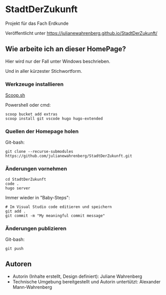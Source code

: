 # StadtDerZukunft

Projekt für das Fach Erdkunde

Veröffentlicht unter https://julianewahrenberg.github.io/StadtDerZukunft/


## Wie arbeite ich an dieser HomePage?

Hier wird nur der Fall unter Windows beschrieben.

Und in aller kürzester Stichwortform.


### Werkzeuge installieren

[Scoop.sh](https://scoop.sh/)


Powershell oder cmd:

```
scoop bucket add extras
scoop install git vscode hugo hugo-extended
```


### Quellen der Homepage holen

Git-bash:

```
git clone --recurse-submodules https://github.com/julianewahrenberg/StadtDerZukunft.git
```

### Änderungen vornehmen

```
cd StadtDerZukunft
code .
hugo server
```

Immer wieder in "Baby-Steps":

```
# Im Visual Studio code editieren und speichern
git add .
git commit -m "My meaningful commit message"
```


### Änderungen publizieren

Git-bash:

```
git push
```

## Autoren

- Autorin (Inhalte erstellt, Design definiert): Juliane Wahrenberg
- Technische Umgebung bereitgestellt und Autorin untertützt: Alexander Mann-Wahrenberg
